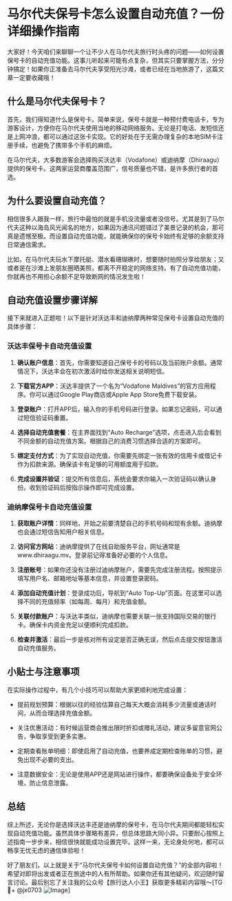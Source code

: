 # 马尔代夫保号卡怎么设置自动充值？一份详细操作指南

大家好！今天咱们来聊聊一个让不少人在马尔代夫旅行时头疼的问题——如何设置保号卡的自动充值功能。这事儿听起来可能有点复杂，但其实只要掌握方法，分分钟搞定！如果你正准备去马尔代夫享受阳光沙滩，或者已经在当地旅游了，这篇文章一定要收藏哦！

## 什么是马尔代夫保号卡？

首先，我们得知道什么是保号卡。简单来说，保号卡就是一种预付费电话卡，专为游客设计，方便你在马尔代夫使用当地的移动网络服务。无论是打电话、发短信还是上网冲浪，都可以通过这张卡实现。它的好处在于无需办理复杂的本地SIM卡注册手续，也避免了携带多个手机的麻烦。

在马尔代夫，大多数游客会选择购买沃达丰（Vodafone）或迪纳摩（Dhiraagu）提供的保号卡。这两家运营商覆盖范围广，信号质量也不错，是许多旅行者的首选。

## 为什么要设置自动充值？

相信很多人跟我一样，旅行中最怕的就是手机没流量或者没信号。尤其是到了马尔代夫这种以海岛风光闻名的地方，如果因为通讯问题错过了美景记录的机会，那可真是遗憾至极。而设置自动充值功能，就能确保你的保号卡始终有足够的余额支持日常通信需求。

比如，在马尔代夫玩水下摩托艇、潜水看珊瑚礁时，想要随时拍照分享给朋友；又或者是在沙滩上发朋友圈晒美照，都离不开稳定的网络支持。有了自动充值功能，你就再也不用担心余额不足导致断网的情况发生啦！

## 自动充值设置步骤详解

接下来就进入正题啦！以下是针对沃达丰和迪纳摩两种常见保号卡设置自动充值的具体步骤：

### 沃达丰保号卡自动充值设置

1. **确认账户信息**：首先，你需要知道自己保号卡的号码以及当前账户余额。通常情况下，沃达丰会在初次激活时给你发送相关说明短信。
   
2. **下载官方APP**：沃达丰提供了一个名为“Vodafone Maldives”的官方应用程序。你可以通过Google Play商店或Apple App Store免费下载安装。
   
3. **登录账户**：打开APP后，输入你的手机号码进行登录。如果忘记密码，可以通过短信验证码重置。
   
4. **选择自动充值套餐**：在主界面找到“Auto Recharge”选项，点击进入后会看到不同金额的自动充值方案。根据自己的消费习惯选择合适的方案即可。
   
5. **绑定支付方式**：为了实现自动充值，你需要先绑定一张有效的信用卡或借记卡作为扣款来源。确保该卡有足够的可用额度用于扣款。
   
6. **完成设置并验证**：提交所有信息后，系统会要求你输入一次验证码以确认身份。收到验证码后按指示操作即可完成设置。

### 迪纳摩保号卡自动充值设置

1. **获取账户详情**：同样地，开始之前要清楚自己的手机号码和现有余额。迪纳摩也会通过短信告知用户相关信息。
   
2. **访问官方网站**：迪纳摩提供了在线自助服务平台，网址通常是www.dhiraagu.mv。登录前记得准备好必要的个人信息。
   
3. **注册账号**：如果你还没有注册过迪纳摩账户，需要先完成注册流程。按照提示填写用户名、邮箱地址等基本信息，并设置登录密码。
   
4. **添加自动充值计划**：登录成功后，导航到“Auto Top-Up”页面。在这里可以选择不同的充值频率（如每周、每月）和充值金额。
   
5. **关联付款账户**：与沃达丰类似，迪纳摩也需要关联一张支持国际交易的银行卡。确保卡内资金充足以便顺利完成扣款。
   
6. **检查并激活**：最后一步是核对所有设定是否正确无误，然后点击提交按钮激活自动充值服务。

## 小贴士与注意事项

在实际操作过程中，有几个小技巧可以帮助大家更顺利地完成设置：

- 提前规划预算：根据以往的经验估算自己每天大概会消耗多少流量或通话时间，从而合理选择充值金额。
  
- 关注优惠活动：有时候运营商会推出限时折扣或赠礼活动，建议多留意官网公告，争取享受到更多实惠。
  
- 定期查看账单明细：即使启用了自动充值，也要养成定期检查账单的习惯，避免出现不必要的支出。
  
- 注意数据安全：无论是使用APP还是网站进行操作，都要确保设备处于安全环境，防止信息泄露。

## 总结

综上所述，无论你是选择沃达丰还是迪纳摩的保号卡，在马尔代夫期间都能轻松实现自动充值功能。虽然具体步骤略有差异，但总体思路大同小异。只要耐心按照上述指南一步步来，相信很快就能成功设置完毕。这样一来，无论身处何地，都可以畅享无忧无虑的通信体验啦！

好了朋友们，以上就是关于“马尔代夫保号卡如何设置自动充值？”的全部内容啦！希望对即将出发或者正在旅途中的人有所帮助。如果你还有其他疑问，欢迎随时留言讨论。最后别忘了关注我的公众号【旅行达人小王】获取更多精彩内容哦～[TG💪+ @jx0703 ![Image](https://github.com/user-attachments/assets/dbca1d08-cadb-493c-b0ec-ad6f7a83f270)]